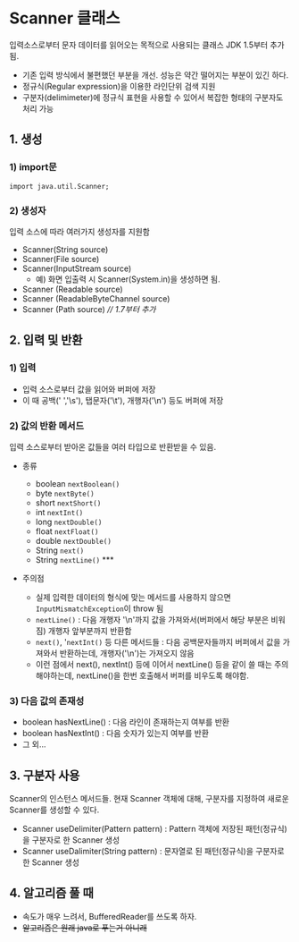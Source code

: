 # Scanner 클래스

입력소스로부터 문자 데이터를 읽어오는 목적으로 사용되는 클래스
JDK 1.5부터 추가됨.

- 기존 입력 방식에서 불편했던 부분을 개선. 성능은 약간 떨어지는 부분이 있긴 하다.
- 정규식(Regular expression)을 이용한 라인단위 검색 지원
- 구분자(delimimeter)에 정규식 표현을 사용할 수 있어서 복잡한 형태의 구분자도 처리 가능

## 1.  생성

### 1)  import문
```
import java.util.Scanner;
```


### 2) 생성자
입력 소스에 따라 여러가지 생성자를 지원함

- Scanner(String source)
- Scanner(File source)
- Scanner(InputStream source)
  - 예) 화면 입출력 시 Scanner(System.in)을 생성하면 됨.
- Scanner (Readable source)
- Scanner (ReadableByteChannel source)
- Scanner (Path source) _// 1.7부터 추가_

## 2. 입력 및 반환
### 1) 입력

- 입력 소스로부터 값을 읽어와 버퍼에 저장
- 이 때 공백(' ','\s'), 탭문자('\t'), 개행자('\n') 등도 버퍼에 저장 

### 2) 값의 반환 메서드
입력 소스로부터 받아온 값들을 여러 타입으로 반환받을 수 있음.  
- 종류
   - boolean `nextBoolean()`
   - byte `nextByte()`
   - short `nextShort()`
   - int `nextInt()`
   - long `nextDouble()`
   - float `nextFloat()`
   - double `nextDouble()`
   - String `next()`
   - String `nextLine()` \*\*\* 

- 주의점
  - 실제 입력한 데이터의 형식에 맞는 메서드를 사용하지 않으면 `InputMismatchException`이 throw 됨
  - `nextLine()` : 다음 개행자 '\n'까지 값을 가져와서(버퍼에서 해당 부분은 비워짐) 개행자 앞부분까지 반환함
  - `next()`, '`nextInt()` 등 다른 메서드들 : 다음 공백문자들까지 버퍼에서 값을 가져와서 반환하는데, 개행자('\n')는 가져오지 않음
  - 이런 점에서 next(), nextInt() 등에 이어서 nextLine() 등을 같이 쓸 때는 주의해야하는데, nextLine()을 한번 호출해서 버퍼를 비우도록 해야함.

### 3) 다음 값의 존재성
- boolean hasNextLine() : 다음 라인이 존재하는지 여부를 반환
- boolean hasNextInt() : 다음 숫자가 있는지 여부를 반환
- 그 외...

## 3. 구분자 사용

Scanner의 인스턴스 메서드들. 현재 Scanner 객체에 대해, 구분자를 지정하여 새로운 Scanner를 생성할 수 있다.

- Scanner useDelimiter(Pattern pattern) : Pattern 객체에 저장된 패턴(정규식)을 구분자로 한 Scanner 생성
- Scanner useDalimiter(String pattern) : 문자열로 된 패턴(정규식)을 구분자로 한 Scanner 생성

## 4. 알고리즘 풀 때
- 속도가 매우 느려서, BufferedReader를 쓰도록 하자.
- ~~알고리즘은 원래 java로 푸는거 아니래~~